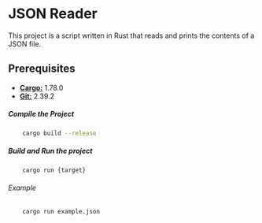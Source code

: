 # JSON Reader

This project is a script written in Rust that reads and prints the contents of a JSON file.

## Prerequisites
<ul>
    <li><b><a href="https://maven.apache.org/download.cgi">Cargo:</a></b> 1.78.0</li>
    <li><b><a href="https://www.git-scm.com/downloads">Git:</a></b> 2.39.2</li>
</ul>


##### Compile the Project

```bash
    cargo build --release
```

##### Build and Run the project

```bash
    cargo run {target} 
```

###### Example 

```bash
    cargo run example.json
```